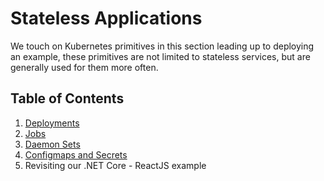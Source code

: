# Stateless Applications

We touch on Kubernetes primitives in this section leading up to deploying an example, these primitives are not limited to stateless services, but are generally used for them more often.

## Table of Contents

1. [Deployments](01_deployments.md)
2. [Jobs](02_jobs.md)
3. [Daemon Sets](03_daemon_sets.md)
4. [Configmaps and Secrets](04_configmaps_and_secrets.md)
5. Revisiting our .NET Core - ReactJS example